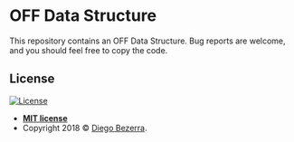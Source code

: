 # OFF Data Structure

This repository contains an OFF Data Structure.
Bug reports are welcome, and you should feel free to copy the code.

## License

[![License](http://img.shields.io/:license-mit-blue.svg?style=flat-square)](http://badges.mit-license.org)

- **[MIT license](http://opensource.org/licenses/mit-license.php)**
- Copyright 2018 © <a href="http://ddefb.me/" target="_blank">Diego Bezerra</a>.
